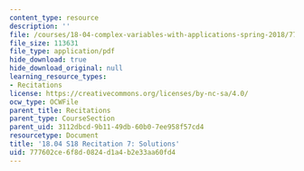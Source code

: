```yaml
---
content_type: resource
description: ''
file: /courses/18-04-complex-variables-with-applications-spring-2018/777602ce6f8d0824d1a4b2e33aa60fd4_MIT18_04S18_Recit7-solutions.pdf
file_size: 113631
file_type: application/pdf
hide_download: true
hide_download_original: null
learning_resource_types:
- Recitations
license: https://creativecommons.org/licenses/by-nc-sa/4.0/
ocw_type: OCWFile
parent_title: Recitations
parent_type: CourseSection
parent_uid: 3112dbcd-9b11-49db-60b0-7ee958f57cd4
resourcetype: Document
title: '18.04 S18 Recitation 7: Solutions'
uid: 777602ce-6f8d-0824-d1a4-b2e33aa60fd4
---
```

